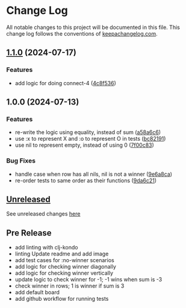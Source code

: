 # Change Log
All notable changes to this project will be documented in this file. This change log follows the conventions of [keepachangelog.com](http://keepachangelog.com/).

## [1.1.0](https://github.com/WarFox/tic-tac-toe/compare/v1.0.0...v1.1.0) (2024-07-17)


### Features

* add logic for doing connect-4 ([4c8f536](https://github.com/WarFox/tic-tac-toe/commit/4c8f536e06a62169fe3206b8fdf9683594b0a235))

## 1.0.0 (2024-07-13)


### Features

* re-write the logic using equality, instead of sum ([a58a6c6](https://github.com/WarFox/tic-tac-toe/commit/a58a6c6c1ad784244060f64381cf7a97838d41db))
* use :x to represent X and :o to represent O in tests ([bc82191](https://github.com/WarFox/tic-tac-toe/commit/bc82191945378fd8052d167088412c11ab94d6e1))
* use nil to represent empty, instead of using 0 ([7f00c83](https://github.com/WarFox/tic-tac-toe/commit/7f00c83da976fdd2efd28fa15924e277bbb886de))


### Bug Fixes

* handle case when row has all nils, nil is not a winner ([9e6a8ca](https://github.com/WarFox/tic-tac-toe/commit/9e6a8ca8e1471e8b6e3168969782123f9511bb88))
* re-order tests to same order as their functions ([9da6c21](https://github.com/WarFox/tic-tac-toe/commit/9da6c2197dea8ba736806bfd35bd63b8f0efc9d2))

## [Unreleased]

See unreleased changes [here](https://github.com/Warfox/tic-tac-toe/compare/v1.0.0...HEAD)

## Pre Release

- add linting with clj-kondo
- linting Update readme and add image
- add test cases for :no-winner scenarios
- add logic for checking winner diagonally
- add logic for checking winner vertically
- update logic to check winner for -1; -1 wins when sum is -3
- check winner in rows; 1 is winner if sum is 3
- add default board
- add github workflow for running tests

[Unreleased]: https://github.com/Warfox/tic-tac-toe/compare/v1.0.0...HEAD
